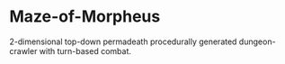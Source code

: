 # Maze-of-Morpheus
2-dimensional top-down permadeath procedurally generated dungeon-crawler with turn-based combat.
